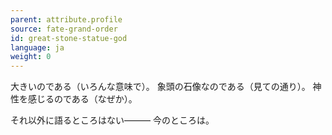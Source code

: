 ```yaml
---
parent: attribute.profile
source: fate-grand-order
id: great-stone-statue-god
language: ja
weight: 0
---
```


大きいのである（いろんな意味で）。
象頭の石像なのである（見ての通り）。
神性を感じるのである（なぜか）。

それ以外に語るところはない―――
今のところは。
